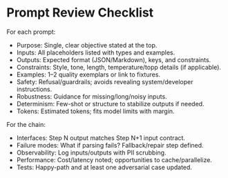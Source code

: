 # Prompt Review Checklist

For each prompt:
- Purpose: Single, clear objective stated at the top.
- Inputs: All placeholders listed with types and examples.
- Outputs: Expected format (JSON/Markdown), keys, and constraints.
- Constraints: Style, tone, length, temperature/topp details (if applicable).
- Examples: 1–2 quality exemplars or link to fixtures.
- Safety: Refusal/guardrails; avoids revealing system/developer instructions.
- Robustness: Guidance for missing/long/noisy inputs.
- Determinism: Few-shot or structure to stabilize outputs if needed.
- Tokens: Estimated tokens; fits model limits with margin.

For the chain:
- Interfaces: Step N output matches Step N+1 input contract.
- Failure modes: What if parsing fails? Fallback/repair step defined.
- Observability: Log inputs/outputs with PII scrubbing.
- Performance: Cost/latency noted; opportunities to cache/parallelize.
- Tests: Happy-path and at least one adversarial case updated.
